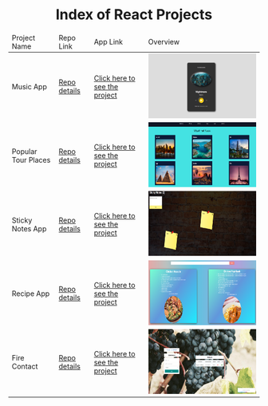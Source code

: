 <p align="center"> 
  
<h1 align="center">Index of React Projects</h1>

</p>

<table>
    <thead>
        <tr>
            <td>Project Name</td>
            <td>Repo Link</td>
            <td>App Link</td>
            <td>Overview</td>
        </tr>
    </thead>
    <tbody> 
        <tr>
            <td>Music App</td>
            <td><a href="https://github.com/hasan-furkan/music-app" target="_blank">Repo details</a></td>
            <td><a href="https://hasan-furkan.github.io/music-app/" target="_blank">Click here to see the project</a></td>
            <td><img style="width:500px;" src="./images/music-app.png" alt="html" height=130></td> 
        </tr>
        <tr>
            <td>Popular Tour Places</td>
            <td><a href="https://github.com/hasan-furkan/popular-tour-places" target="_blank">Repo details</a></td>
            <td><a href="https://hasan-furkan.github.io/popular-tour-places/" target="_blank">Click here to see the project</a></td>
            <td><img style="width:500px;" src="./images/tour-places.png" alt="html" height=130></td> 
        </tr>
       <tr>
            <td>Sticky Notes App</td>
            <td><a href="https://github.com/hasan-furkan/sticky-notes-app" target="_blank">Repo details</a></td>
            <td><a href="https://hasans-sticky-notes-app.herokuapp.com/" target="_blank">Click here to see the project</a></td>
            <td><img style="width:500px;" src="./images/sticky-notes.png" alt="html" height=130></td> 
        </tr>
       <tr>
            <td>Recipe App</td>
            <td><a href="https://github.com/hasan-furkan/recipe-app" target="_blank">Repo details</a></td>
            <td><a href="https://recipe-app-hasan.herokuapp.com/" target="_blank">Click here to see the project</a></td>
            <td><img style="width:500px;" src="./images/recipe-app.png" alt="html" height=130></td> 
        </tr>
      <tr>
            <td>Fire Contact</td>
            <td><a href="https://github.com/hasan-furkan/fire-contact" target="_blank">Repo details</a></td>
            <td><a href="https://fire-contact-hasan.herokuapp.com/" target="_blank">Click here to see the project</a></td>
            <td><img style="width:500px;" src="./images/fire-contact.png" alt="html" height=130></td> 
        </tr>
</tbody>
</table>
